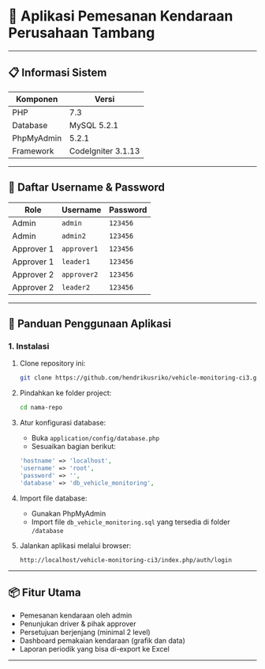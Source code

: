 # 🚗 Aplikasi Pemesanan Kendaraan Perusahaan Tambang

---

## 📋 Informasi Sistem

| Komponen   | Versi              |
| ---------- | ------------------ |
| PHP        | 7.3                |
| Database   | MySQL 5.2.1        |
| PhpMyAdmin | 5.2.1              |
| Framework  | CodeIgniter 3.1.13 |

---

## 👥 Daftar Username & Password

| Role       | Username    | Password |
| ---------- | ----------- | -------- |
| Admin      | `admin`     | `123456` |
| Admin      | `admin2`    | `123456` |
| Approver 1 | `approver1` | `123456` |
| Approver 1 | `leader1`   | `123456` |
| Approver 2 | `approver2` | `123456` |
| Approver 2 | `leader2`   | `123456` |

---

## 🚀 Panduan Penggunaan Aplikasi

### 1. Instalasi

1. Clone repository ini:
   ```bash
   git clone https://github.com/hendrikusriko/vehicle-monitoring-ci3.git
   ```
2. Pindahkan ke folder project:

   ```bash
   cd nama-repo
   ```

3. Atur konfigurasi database:

   - Buka `application/config/database.php`
   - Sesuaikan bagian berikut:

   ```php
   'hostname' => 'localhost',
   'username' => 'root',
   'password' => '',
   'database' => 'db_vehicle_monitoring',
   ```

4. Import file database:

   - Gunakan PhpMyAdmin
   - Import file `db_vehicle_monitoring.sql` yang tersedia di folder `/database`

5. Jalankan aplikasi melalui browser:
   ```
   http://localhost/vehicle-monitoring-ci3/index.php/auth/login
   ```

---

## 📦 Fitur Utama

- Pemesanan kendaraan oleh admin
- Penunjukan driver & pihak approver
- Persetujuan berjenjang (minimal 2 level)
- Dashboard pemakaian kendaraan (grafik dan data)
- Laporan periodik yang bisa di-export ke Excel

---
